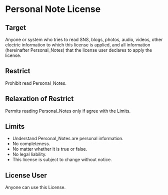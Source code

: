 # Personal Note License

## Target
Anyone or system who tries to read SNS, blogs, photos, audio, videos, other electric information to which this license is applied, and all information (hereinafter Personal_Notes) that the license user declares to apply the license.

## Restrict
Prohibit read Personal_Notes.

## Relaxation of Restrict
Permits reading Personal_Notes only if agree with the Limits.

## Limits
- Understand Personal_Notes are personal information.
- No completeness.
- No matter whether it is true or false.
- No legal liability.
- This license is subject to change without notice.

## License User
Anyone can use this License.


